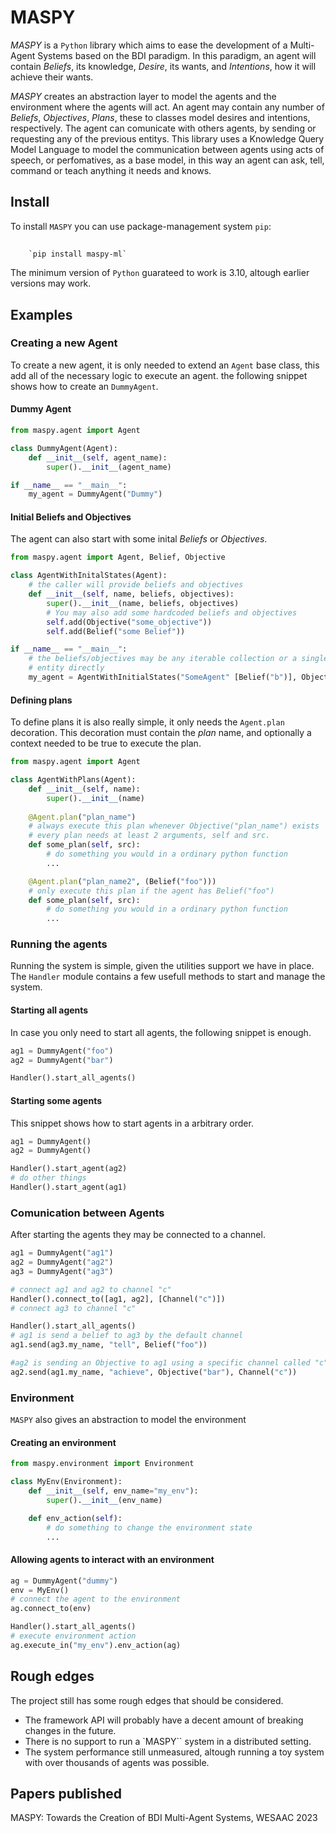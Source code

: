 # MASPY

*MASPY* is a `Python` library which aims to ease the development of a 
Multi-Agent Systems based on the BDI paradigm. In this paradigm, an agent
will contain *Beliefs*, its knowledge, *Desire*, its wants, and
*Intentions*, how it will achieve their wants. 

*MASPY* creates an abstraction layer to model the agents and the environment
where the agents will act. An agent may contain any number of *Beliefs*, 
*Objectives*, *Plans*, these to classes model desires and intentions, 
respectively. The agent can comunicate with others agents, by sending
or requesting any of the previous entitys. This library
uses a Knowledge Query Model Language to model the communication between agents
using acts of speech, or perfomatives, as a base model, in this way an agent can ask, tell,
command or teach anything it needs and knows.

## Install

To install `MASPY` you can use package-management system `pip`: 
##
        `pip install maspy-ml` 

The minimum version of `Python` guarateed to work is 3.10, altough earlier 
versions may work.


## Examples

### Creating a new Agent
To create a new agent, it is only needed to extend an `Agent` base class,
this add all of the necessary logic to execute an agent. the following
snippet shows how to create an `DummyAgent`.

#### Dummy Agent

```python
from maspy.agent import Agent

class DummyAgent(Agent):
    def __init__(self, agent_name):
        super().__init__(agent_name)

if __name__ == "__main__":
    my_agent = DummyAgent("Dummy")

```
#### Initial Beliefs and Objectives
The agent can also start with some inital *Beliefs* or *Objectives*.

```python
from maspy.agent import Agent, Belief, Objective

class AgentWithInitalStates(Agent):
    # the caller will provide beliefs and objectives
    def __init__(self, name, beliefs, objectives):
        super().__init__(name, beliefs, objectives)
        # You may also add some hardcoded beliefs and objectives
        self.add(Objective("some_objective"))
        self.add(Belief("some Belief"))

if __name__ == "__main__":
    # the beliefs/objectives may be any iterable collection or a single
    # entity directly 
    my_agent = AgentWithInitialStates("SomeAgent" [Belief("b")], Objective("o"))
```
#### Defining plans
To define plans it is also really simple, it only needs the `Agent.plan` 
decoration. This decoration must contain the *plan* name, and optionally
a context needed to be true to execute the plan.

```python
from maspy.agent import Agent

class AgentWithPlans(Agent):
    def __init__(self, name):
        super().__init__(name)
    
    @Agent.plan("plan_name")
    # always execute this plan whenever Objective("plan_name") exists
    # every plan needs at least 2 arguments, self and src.
    def some_plan(self, src):
        # do something you would in a ordinary python function
        ...

    @Agent.plan("plan_name2", (Belief("foo")))
    # only execute this plan if the agent has Belief("foo")
    def some_plan(self, src):
        # do something you would in a ordinary python function
        ...
```

### Running the agents
Running the system is simple, given the utilities support we have in place.
The `Handler` module contains a few usefull methods to start and manage the 
system.

#### Starting all agents
In case you only need to start all agents, the following snippet is enough.
```python
ag1 = DummyAgent("foo")
ag2 = DummyAgent("bar")

Handler().start_all_agents()
```

#### Starting some agents
This snippet shows how to start agents in a arbitrary order.

```python
ag1 = DummyAgent()
ag2 = DummyAgent()

Handler().start_agent(ag2)
# do other things
Handler().start_agent(ag1)
```
### Comunication between Agents
After starting the agents they may be connected to a channel.

```python
ag1 = DummyAgent("ag1")
ag2 = DummyAgent("ag2")
ag3 = DummyAgent("ag3")

# connect ag1 and ag2 to channel "c"
Handler().connect_to([ag1, ag2], [Channel("c")])
# connect ag3 to channel "c"

Handler().start_all_agents()
# ag1 is send a belief to ag3 by the default channel
ag1.send(ag3.my_name, "tell", Belief("foo"))

#ag2 is sending an Objective to ag1 using a specific channel called "c"
ag2.send(ag1.my_name, "achieve", Objective("bar"), Channel("c"))
```
### Environment
`MASPY` also gives an abstraction to model the environment

#### Creating an environment

```python 
from maspy.environment import Environment

class MyEnv(Environment):
    def __init__(self, env_name="my_env"):
        super().__init__(env_name)

    def env_action(self):
        # do something to change the environment state
        ...
```
#### Allowing agents to interact with an environment
```python
ag = DummyAgent("dummy")
env = MyEnv()
# connect the agent to the environment
ag.connect_to(env)

Handler().start_all_agents()
# execute environment action
ag.execute_in("my_env").env_action(ag)
```

## Rough edges
The project still has some rough edges that should be considered. 

- The framework API will probably have a decent amount of breaking changes
in the future.
- There is no support to run a `MASPY`` system in a distributed setting.
- The system performance still unmeasured, altough running a toy system 
with over thousands of agents was possible.


## Papers published

MASPY: Towards the Creation of BDI Multi-Agent Systems, WESAAC 2023

